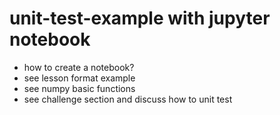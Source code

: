 # unit-test-example with jupyter notebook

* how to create a notebook?
* see lesson format example
* see numpy basic functions
* see challenge section and discuss how to unit test
